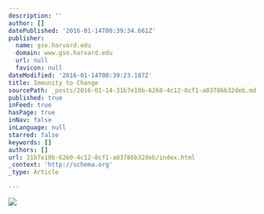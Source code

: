 ```yaml
---
description: ''
author: []
datePublished: '2016-01-14T00:39:34.661Z'
publisher:
  name: gse.harvard.edu
  domain: www.gse.harvard.edu
  url: null
  favicon: null
dateModified: '2016-01-14T00:39:23.187Z'
title: Immunity to Change
sourcePath: _posts/2016-01-14-31b7e10b-6260-4c12-8cf1-a03786b32deb.md
published: true
inFeed: true
hasPage: true
inNav: false
inLanguage: null
starred: false
keywords: []
authors: []
url: 31b7e10b-6260-4c12-8cf1-a03786b32deb/index.html
_context: 'http://schema.org'
_type: Article

---
```

![](https://www.gse.harvard.edu/sites/default/files/banner/770x385-UK-Kegan-Lahey.png)